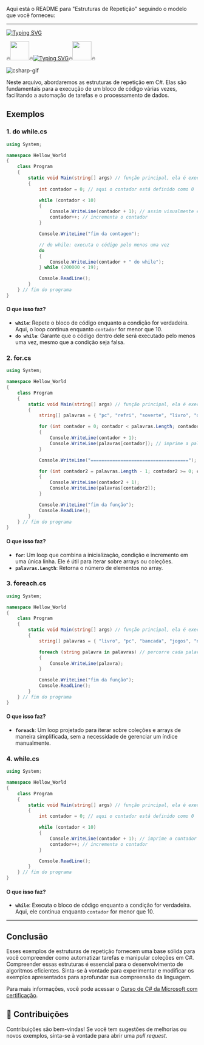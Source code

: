 Aqui está o README para "Estruturas de Repetição" seguindo o modelo que você forneceu:

---

[![Typing SVG](https://readme-typing-svg.herokuapp.com?font=Oswald&weight=500&size=30&pause=1000&color=007ACC&width=435&lines=Seja+Bem+Vindo;Bora+Aprender+C%23)](https://git.io/typing-svg)

🔥<img align="margin-rigth: 100px;" src="https://media1.tenor.com/m/JNzoGnuhWKkAAAAC/elmo-fire.gif" width="50" height="50">🔥[![Typing SVG](https://readme-typing-svg.herokuapp.com?font=Oswald&weight=500&size=30&pause=1000&color=007ACC&center=true&vCenter=true&width=435&lines=Estruturas+de+Repetição+em+C%23+)](https://git.io/typing-svg)🔥<img align="margin-left: 100px;" src="https://media1.tenor.com/m/JNzoGnuhWKkAAAAC/elmo-fire.gif" width="50" height="50">🔥

![csharp-gif](https://media1.tenor.com/m/cX92mi1p-NYAAAAd/coding-anime.gif)

Neste arquivo, abordaremos as estruturas de repetição em C#. Elas são fundamentais para a execução de um bloco de código várias vezes, facilitando a automação de tarefas e o processamento de dados.

## Exemplos

### 1. **do while.cs**

```csharp
using System;

namespace Hellow_World
{
    class Program
    {
        static void Main(string[] args) // função principal, ela é executada primeiro
        {
            int contador = 0; // aqui o contador está definido como 0

            while (contador < 10)
            {
                Console.WriteLine(contador + 1); // assim visualmente ele vai contar a partir do um
                contador++; // incrementa o contador
            }

            Console.WriteLine("fim da contagem");

            // do while: executa o código pelo menos uma vez
            do
            {
                Console.WriteLine(contador + " do while");
            } while (200000 < 19);

            Console.ReadLine();
        }
    } // fim do programa
}
```

#### O que isso faz?
- **`while`**: Repete o bloco de código enquanto a condição for verdadeira. Aqui, o loop continua enquanto `contador` for menor que 10.
- **`do while`**: Garante que o código dentro dele será executado pelo menos uma vez, mesmo que a condição seja falsa. 

### 2. **for.cs**

```csharp
using System;

namespace Hellow_World
{
    class Program
    {
        static void Main(string[] args) // função principal, ela é executada primeiro
        {
            string[] palavras = { "pc", "refri", "soverte", "livro", "dinosauro" };

            for (int contador = 0; contador < palavras.Length; contador++) // percorre o array
            {
                Console.WriteLine(contador + 1);
                Console.WriteLine(palavras[contador]); // imprime a palavra correspondente
            }

            Console.WriteLine("====================================");

            for (int contador2 = palavras.Length - 1; contador2 >= 0; contador2--) // percorre o array ao contrário
            {
                Console.WriteLine(contador2 + 1);
                Console.WriteLine(palavras[contador2]);
            }

            Console.WriteLine("fim da função");
            Console.ReadLine();
        }
    } // fim do programa
}
```

#### O que isso faz?
- **`for`**: Um loop que combina a inicialização, condição e incremento em uma única linha. Ele é útil para iterar sobre arrays ou coleções.
- **`palavras.Length`**: Retorna o número de elementos no array.

### 3. **foreach.cs**

```csharp
using System;

namespace Hellow_World
{
    class Program
    {
        static void Main(string[] args) // função principal, ela é executada primeiro
        {
            string[] palavras = { "livro", "pc", "bancada", "jogos", "notebook" };

            foreach (string palavra in palavras) // percorre cada palavra no array
            {
                Console.WriteLine(palavra);
            }

            Console.WriteLine("fim da função");
            Console.ReadLine();
        }
    } // fim do programa
}
```

#### O que isso faz?
- **`foreach`**: Um loop projetado para iterar sobre coleções e arrays de maneira simplificada, sem a necessidade de gerenciar um índice manualmente.

### 4. **while.cs**

```csharp
using System;

namespace Hellow_World
{
    class Program
    {
        static void Main(string[] args) // função principal, ela é executada primeiro
        {
            int contador = 0; // aqui o contador está definido como 0

            while (contador < 10)
            {
                Console.WriteLine(contador + 1); // imprime o contador incrementado
                contador++; // incrementa o contador
            }

            Console.ReadLine();
        }
    } // fim do programa
}
```

#### O que isso faz?
- **`while`**: Executa o bloco de código enquanto a condição for verdadeira. Aqui, ele continua enquanto `contador` for menor que 10.

---

## Conclusão

Esses exemplos de estruturas de repetição fornecem uma base sólida para você compreender como automatizar tarefas e manipular coleções em C#. Compreender essas estruturas é essencial para o desenvolvimento de algoritmos eficientes. Sinta-se à vontade para experimentar e modificar os exemplos apresentados para aprofundar sua compreensão da linguagem.

Para mais informações, você pode acessar o [Curso de C# da Microsoft com certificação](https://learn.microsoft.com/pt-br/training/paths/get-started-c-sharp-part-1/).

## 🤝 Contribuições

Contribuições são bem-vindas! Se você tem sugestões de melhorias ou novos exemplos, sinta-se à vontade para abrir uma *pull request*.
